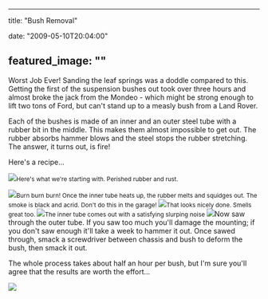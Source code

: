 
---
title: "Bush Removal"

date: "2009-05-10T20:04:00"

featured_image: ""
---


Worst Job Ever!  Sanding the leaf springs was a doddle compared to this.  Getting the first of the suspension bushes out took over three hours and almost broke the jack from the Mondeo - which might be strong enough to lift two tons of Ford, but can't stand up to a measly bush from a Land Rover.

Each of the bushes is made of an inner and an outer steel tube with a rubber bit in the middle.  This makes them almost impossible to get out.  The rubber absorbs hammer blows and the steel stops the rubber stretching.  The answer, it turns out, is fire!

Here's a recipe...

<a href="http://danandtheduke.co.uk/uploaded_images/IMG_9270-763174.JPG"><img src="http://danandtheduke.co.uk/uploaded_images/IMG_9270-763171.JPG"/></a><span style="font-size:85%;">Here's what we're starting with.  Perished rubber and rust.</span>

<a href="http://danandtheduke.co.uk/uploaded_images/IMG_9273-763196.JPG"><img src="http://danandtheduke.co.uk/uploaded_images/IMG_9273-763193.JPG"/></a><span style="font-size:85%;">Burn burn burn!  Once the inner tube heats up, the rubber melts and squidges out.  The smoke is black and acrid.  Don't do this in the garage!
</span>
<a href="http://danandtheduke.co.uk/uploaded_images/IMG_9286-785863.JPG"><img src="http://danandtheduke.co.uk/uploaded_images/IMG_9286-785860.JPG"/></a><span style="font-size:85%;">That looks nicely done.  Smells great too.
</span>
<a href="http://danandtheduke.co.uk/uploaded_images/IMG_9289-785886.JPG"><img src="http://danandtheduke.co.uk/uploaded_images/IMG_9289-785883.JPG"/></a><span style="font-size:85%;">The inner tube comes out with a satisfying slurping noise
</span>
<a href="http://danandtheduke.co.uk/uploaded_images/IMG_9296-713592.JPG"><img src="http://danandtheduke.co.uk/uploaded_images/IMG_9296-713589.JPG"/></a>Now saw through the outer tube.  If you saw too much you'll damage the mounting; if you don't saw enough it'll take a week to hammer it out.  Once sawed through, smack a screwdriver between chassis and bush to deform the bush, then smack it out.

The whole process takes about half an hour per bush, but I'm sure you'll agree that the results are worth the effort...

<a href="http://danandtheduke.co.uk/uploaded_images/IMG_9299-713640.JPG"><img src="http://danandtheduke.co.uk/uploaded_images/IMG_9299-713617.JPG"/></a>
